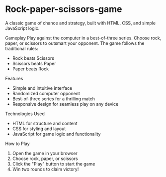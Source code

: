 # Rock-paper-scissors-game
A classic game of chance and strategy, built with HTML, CSS, and simple JavaScript logic.

Gameplay
Play against the computer in a best-of-three series. Choose rock, paper, or scissors to outsmart your opponent. The game follows the traditional rules:
- Rock beats Scissors
- Scissors beats Paper
- Paper beats Rock

Features
- Simple and intuitive interface
- Randomized computer opponent
- Best-of-three series for a thrilling match
- Responsive design for seamless play on any device

Technologies Used
- HTML for structure and content
- CSS for styling and layout
- JavaScript for game logic and functionality

How to Play
1. Open the game in your browser
2. Choose rock, paper, or scissors
3. Click the "Play" button to start the game
4. Win two rounds to claim victory!

